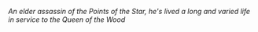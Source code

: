 *An elder assassin of the Points of the Star, he's lived a long and varied life in service to the Queen of the Wood*